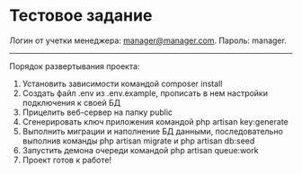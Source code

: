 # Тестовое задание
Логин от учетки менеджера: manager@manager.com. Пароль: manager.
***
Порядок развертывания проекта:
1. Установить зависимости командой composer install
1. Создать файл .env из .env.example, прописать в нем настройки подключения к своей БД
2. Прицелить веб-сервер на папку public
3. Сгенерировать ключ приложения командой php artisan key:generate
4. Выполнить миграции и наполнение БД данными, последовательно выполнив команды php artisan migrate и php artisan db:seed
5. Запустить демона очереди командой php artisan queue:work
6. Проект готов к работе!